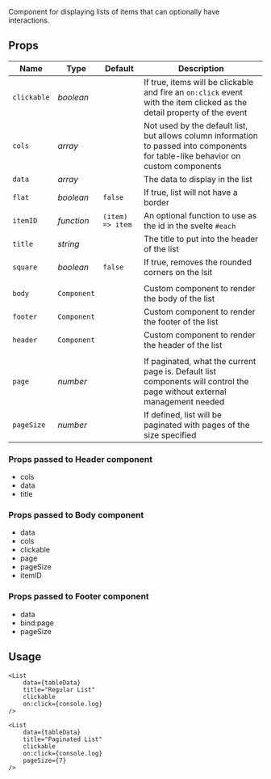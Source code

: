 Component for displaying lists of items that can optionally have interactions.

## Props
| Name | Type | Default | Description |
| --- | --- | --- | --- |
| `clickable` | _boolean_ | | If true, items will be clickable and fire an `on:click` event with the item clicked as the detail property of the event
| `cols` | _array_ | | Not used by the default list, but allows column information to passed into components for table-like behavior on custom components
| `data` | _array_ | | The data to display in the list
| `flat` | _boolean_ | `false` | If true, list will not have a border
| `itemID` | _function_ | `(item) => item` | An optional function to use as the id in the svelte `#each`
| `title` | _string_ | | The title to put into the header of the list
| `square` | _boolean_ | `false` | If true, removes the rounded corners on the lsit
| |
| `body` | `Component` | | Custom component to render the body of the list
| `footer` | `Component` | | Custom component to render the footer of the list
| `header` | `Component` | | Custom component to render the header of the list
| |
| `page` | _number_ | | If paginated, what the current page is. Default list components will control the page without external management needed
| `pageSize` | _number_ | | If defined, list will be paginated with pages of the size specified

### Props passed to Header component
- cols
- data
- title

### Props passed to Body component
- data
- cols
- clickable
- page
- pageSize
- itemID

### Props passed to Footer component
- data
- bind:page
- pageSize

## Usage
```svelte
<List
    data={tableData}
    title="Regular List"
    clickable
    on:click={console.log}
/>

<List
    data={tableData}
    title="Paginated List"
    clickable
    on:click={console.log}
    pageSize={7}
/>
```
